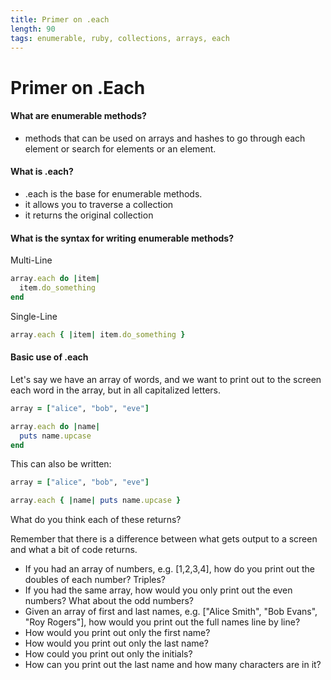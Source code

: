 ```yaml
---
title: Primer on .each
length: 90
tags: enumerable, ruby, collections, arrays, each
---
```


# Primer on .Each

#### What are enumerable methods?

* methods that can be used on arrays and hashes to go through each element or
search for elements or  an element.

#### What is .each?

* .each is the base for enumerable methods.
* it allows you to traverse a collection
* it returns the original collection

#### What is the syntax for writing enumerable methods?
Multi-Line
```ruby
array.each do |item|
  item.do_something
end
```
Single-Line
```ruby
array.each { |item| item.do_something }
```

#### Basic use of .each

Let's say we have an array of words, and we want to print out to the screen
each word in the array, but in all capitalized letters.

```ruby
array = ["alice", "bob", "eve"]

array.each do |name|
  puts name.upcase
end
```
This can also be written:
```ruby
array = ["alice", "bob", "eve"]

array.each { |name| puts name.upcase }
```

What do you think each of these returns?

Remember that there is a difference between what gets output to a screen
and what a bit of code returns.

* If you had an array of numbers, e.g. [1,2,3,4], how do you print out the
doubles of each number? Triples?
* If you had the same array, how would you only print out the even numbers?
What about the odd numbers?
* Given an array of first and last names, e.g. ["Alice Smith", "Bob Evans",
"Roy Rogers"],  how would you print out the full names line by line?
* How would you print out only the first name?
* How would you print out only the last name?
* How could you print out only the initials?
* How can you print out the last name and how many characters are in it?
